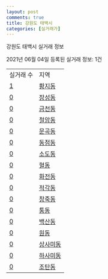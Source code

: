 ```yaml
---
layout: post
comments: true
title: 강원도 태백시
categories: [실거래가]
---
```


강원도 태백시 실거래 정보

2021년 06월 04일 등록된 실거래 정보: 1건


<table>
  <tr>
    <td>실거래 수</td>
    <td>지역</td>
  </tr>

  
  <tr>
    <td><a href="4219010100.html">1</a></td>
    <td><a href="4219010100.html">황지동</a></td>
  </tr>
    

  <tr>
    <td><a href="4219010200.html">0</a></td>
    <td><a href="4219010200.html">장성동</a></td>
  </tr>
    

  <tr>
    <td><a href="4219010300.html">0</a></td>
    <td><a href="4219010300.html">금천동</a></td>
  </tr>
    

  <tr>
    <td><a href="4219010400.html">0</a></td>
    <td><a href="4219010400.html">철암동</a></td>
  </tr>
    

  <tr>
    <td><a href="4219010500.html">0</a></td>
    <td><a href="4219010500.html">문곡동</a></td>
  </tr>
    

  <tr>
    <td><a href="4219010600.html">0</a></td>
    <td><a href="4219010600.html">동점동</a></td>
  </tr>
    

  <tr>
    <td><a href="4219010700.html">0</a></td>
    <td><a href="4219010700.html">소도동</a></td>
  </tr>
    

  <tr>
    <td><a href="4219010800.html">0</a></td>
    <td><a href="4219010800.html">혈동</a></td>
  </tr>
    

  <tr>
    <td><a href="4219010900.html">0</a></td>
    <td><a href="4219010900.html">화전동</a></td>
  </tr>
    

  <tr>
    <td><a href="4219011000.html">0</a></td>
    <td><a href="4219011000.html">적각동</a></td>
  </tr>
    

  <tr>
    <td><a href="4219011100.html">0</a></td>
    <td><a href="4219011100.html">창죽동</a></td>
  </tr>
    

  <tr>
    <td><a href="4219011200.html">0</a></td>
    <td><a href="4219011200.html">통동</a></td>
  </tr>
    

  <tr>
    <td><a href="4219011300.html">0</a></td>
    <td><a href="4219011300.html">백산동</a></td>
  </tr>
    

  <tr>
    <td><a href="4219011400.html">0</a></td>
    <td><a href="4219011400.html">원동</a></td>
  </tr>
    

  <tr>
    <td><a href="4219011500.html">0</a></td>
    <td><a href="4219011500.html">상사미동</a></td>
  </tr>
    

  <tr>
    <td><a href="4219011600.html">0</a></td>
    <td><a href="4219011600.html">하사미동</a></td>
  </tr>
    

  <tr>
    <td><a href="4219011700.html">0</a></td>
    <td><a href="4219011700.html">조탄동</a></td>
  </tr>
    


</table>
    